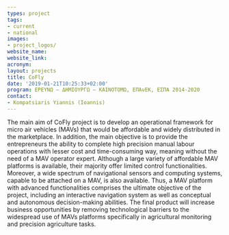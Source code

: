 ```yaml
---
types: project
tags:
- current
- national
images:
- project_logos/
website_name: 
website_link:
acronym: 
layout: projects
title: CoFly
date: '2019-01-21T10:25:33+02:00'
program: ΕΡΕΥΝΩ – ΔΗΜΙΟΥΡΓΩ – ΚΑΙΝΟΤΟΜΩ, ΕΠΑνΕΚ, ΕΣΠΑ 2014-2020
contact: 
- Kompatsiaris Yiannis (Ioannis)
---
```

<p>The main aim of CoFly project is to develop an operational framework for micro air vehicles (MAVs) that would be affordable and widely distributed in the marketplace. In addition, the main objective is to provide the entrepreneurs the ability to complete high precision manual labour operations with lesser cost and time-consuming way, meaning without the need of a MAV operator expert. Although a large variety of affordable MAV platforms is available, their majority offer limited control functionalities. Moreover, a wide spectrum of navigational sensors and computing systems, capable to be attached on a MAV, is also available. Thus, a MAV platform with advanced functionalities comprises the ultimate objective of the project, including an interactive navigation system as well as conceptual and autonomous decision-making abilities. The final product will increase business opportunities by removing technological barriers to the widespread use of MAVs platforms specifically in agricultural monitoring and precision agriculture tasks.</p>
